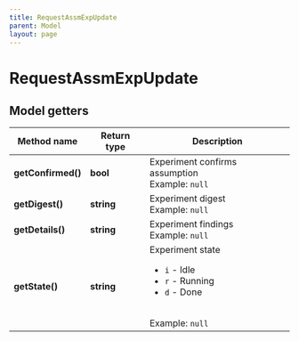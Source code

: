 ```yaml
---
title: RequestAssmExpUpdate
parent: Model
layout: page
---
```


# RequestAssmExpUpdate

## Model getters

Method name | Return type | Description
------------ | ------------- | -------------
**getConfirmed()** | **bool** | Experiment confirms assumption <br>Example: `null` 
**getDigest()** | **string** | Experiment digest <br>Example: `null` 
**getDetails()** | **string** | Experiment findings <br>Example: `null` 
**getState()** | **string** | Experiment state <ul> <li><code>i</code> - Idle</li> <li><code>r</code> - Running</li> <li><code>d</code> - Done</li> </ul> <br>Example: `null` 

